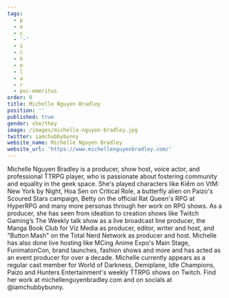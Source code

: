 ```yaml
---
tags:
  - p
  - o
  - c
  - '-'
  - s
  - c
  - h
  - o
  - l
  - a
  - r
  - poc-emeritus
order: 0
title: Michelle Nguyen Bradley
position: ''
published: true
gender: she/they
image: /images/michelle-nguyen-bradley.jpg
twitter: iamchubbybunny
website_name: Michelle Nguyen Bradley
website_url: 'https://www.michellenguyenbradley.com/'
---
```


Michelle Nguyen Bradley is a producer, show host, voice actor, and professional TTRPG player, who is passionate about fostering community and equality in the geek space. She's played characters like Kiếm on VtM: New York by Night, Hoa Sen on Critical Role, a butterfly alien on Paizo's Scoured Stars campaign, Betty on the official Rat Queen's RPG at HyperRPG and many more personas through her work on RPG shows. As a producer, she has seen from ideation to creation shows like Twitch Gaming’s The Weekly talk show as a live broadcast line producer, the Manga Book Club for Viz Media as producer, editor, writer and host, and "Button Mash" on the Total Nerd Network as producer and host. Michelle has also done live hosting like MCing Anime Expo's Main Stage, FunimatonCon, brand launches, fashion shows and more and has acted as an event producer for over a decade. Michelle currently appears as a regular cast member for World of Darkness, Demiplane, Idle Champions, Paizo and Hunters Entertainment's weekly TTRPG shows on Twitch. Find her work at michellenguyenbradley.com and on socials at @iamchubbybunny.
